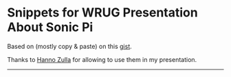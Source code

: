 # Snippets for WRUG Presentation About Sonic Pi

Based on (mostly copy & paste) on this [gist](https://gist.github.com/hzulla/cf9165ba15342e5df9b3).  

Thanks to [Hanno Zulla](https://github.com/hzulla) for allowing to use them in my presentation.

----
